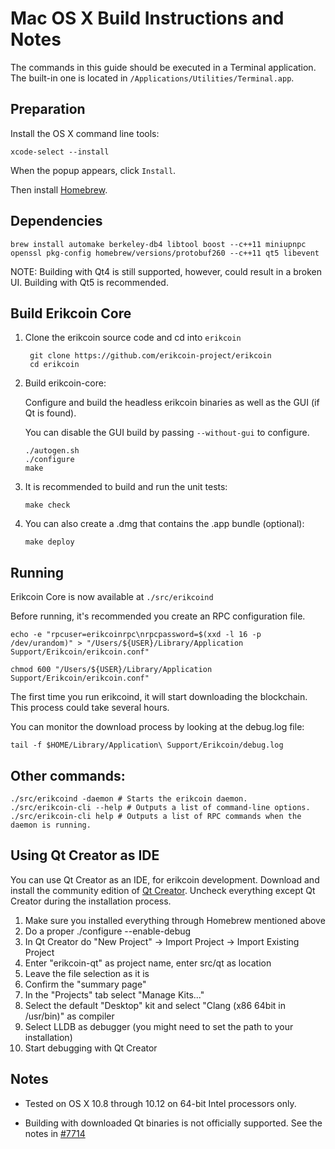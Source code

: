Mac OS X Build Instructions and Notes
====================================
The commands in this guide should be executed in a Terminal application.
The built-in one is located in `/Applications/Utilities/Terminal.app`.

Preparation
-----------
Install the OS X command line tools:

`xcode-select --install`

When the popup appears, click `Install`.

Then install [Homebrew](http://brew.sh).

Dependencies
----------------------

    brew install automake berkeley-db4 libtool boost --c++11 miniupnpc openssl pkg-config homebrew/versions/protobuf260 --c++11 qt5 libevent

NOTE: Building with Qt4 is still supported, however, could result in a broken UI. Building with Qt5 is recommended.

Build Erikcoin Core
------------------------

1. Clone the erikcoin source code and cd into `erikcoin`

        git clone https://github.com/erikcoin-project/erikcoin
        cd erikcoin

2.  Build erikcoin-core:

    Configure and build the headless erikcoin binaries as well as the GUI (if Qt is found).

    You can disable the GUI build by passing `--without-gui` to configure.

        ./autogen.sh
        ./configure
        make

3.  It is recommended to build and run the unit tests:

        make check

4.  You can also create a .dmg that contains the .app bundle (optional):

        make deploy

Running
-------

Erikcoin Core is now available at `./src/erikcoind`

Before running, it's recommended you create an RPC configuration file.

    echo -e "rpcuser=erikcoinrpc\nrpcpassword=$(xxd -l 16 -p /dev/urandom)" > "/Users/${USER}/Library/Application Support/Erikcoin/erikcoin.conf"

    chmod 600 "/Users/${USER}/Library/Application Support/Erikcoin/erikcoin.conf"

The first time you run erikcoind, it will start downloading the blockchain. This process could take several hours.

You can monitor the download process by looking at the debug.log file:

    tail -f $HOME/Library/Application\ Support/Erikcoin/debug.log

Other commands:
-------

    ./src/erikcoind -daemon # Starts the erikcoin daemon.
    ./src/erikcoin-cli --help # Outputs a list of command-line options.
    ./src/erikcoin-cli help # Outputs a list of RPC commands when the daemon is running.

Using Qt Creator as IDE
------------------------
You can use Qt Creator as an IDE, for erikcoin development.
Download and install the community edition of [Qt Creator](https://www.qt.io/download/).
Uncheck everything except Qt Creator during the installation process.

1. Make sure you installed everything through Homebrew mentioned above
2. Do a proper ./configure --enable-debug
3. In Qt Creator do "New Project" -> Import Project -> Import Existing Project
4. Enter "erikcoin-qt" as project name, enter src/qt as location
5. Leave the file selection as it is
6. Confirm the "summary page"
7. In the "Projects" tab select "Manage Kits..."
8. Select the default "Desktop" kit and select "Clang (x86 64bit in /usr/bin)" as compiler
9. Select LLDB as debugger (you might need to set the path to your installation)
10. Start debugging with Qt Creator

Notes
-----

* Tested on OS X 10.8 through 10.12 on 64-bit Intel processors only.

* Building with downloaded Qt binaries is not officially supported. See the notes in [#7714](https://github.com/bitcoin/bitcoin/issues/7714)
